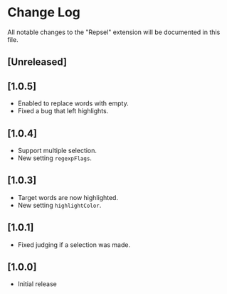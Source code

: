 # Change Log

All notable changes to the "Repsel" extension will be documented in this file.

<!-- Check [Keep a Changelog](http://keepachangelog.com/) for recommendations on how to structure this file. -->

## [Unreleased]

## [1.0.5]

- Enabled to replace words with empty.
- Fixed a bug that left highlights.

## [1.0.4]

- Support multiple selection.
- New setting `regexpFlags`.

## [1.0.3]

- Target words are now highlighted.
- New setting `highlightColor`.

## [1.0.1]

- Fixed judging if a selection was made.

## [1.0.0]

- Initial release